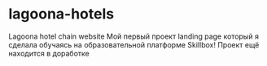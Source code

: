 # lagoona-hotels
Lagoona hotel chain website
Мой первый проект landing page который я сделала обучаясь на образовательной платформе Skillbox!
Проект ещё находится в доработке
